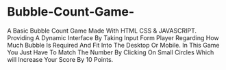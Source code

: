 # Bubble-Count-Game-
A Basic Bubble Count Game Made With HTML CSS &amp; JAVASCRIPT.  Providing A Dynamic Interface By Taking Input Form Player Regarding How Much Bubble Is Required And Fit Into The Desktop Or Mobile. In This Game You Just Have To Match The Number By Clicking On Small Circles Which will Increase Your Score By 10 Points.
